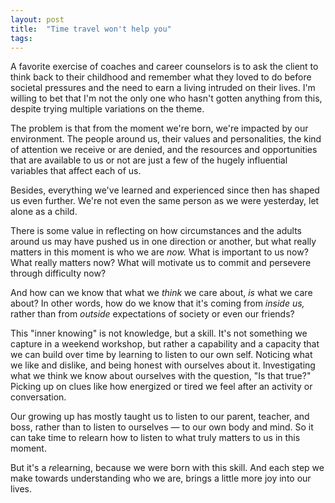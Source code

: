 ```yaml
---
layout: post
title:  "Time travel won't help you"
tags: 
---
```


A favorite exercise of coaches and career counselors is to ask the client to think back to their childhood and remember what they loved to do before societal pressures and the need to earn a living  intruded on their lives. I'm willing to bet that I'm not the only one who hasn't gotten anything from this, despite trying multiple variations on the theme.

The problem is that from the moment we're born, we're impacted by our environment. The people around us, their values and personalities, the kind of attention we receive or are denied, and the resources and opportunities that are available to us or not are just a few of the hugely influential variables that affect each of us.

Besides, everything we've learned and experienced since then has shaped us even further. We're not even the same person as we were yesterday, let alone as a child.

There is some value in reflecting on how circumstances and the adults around us may have pushed us in one direction or another, but what really matters in this moment is who we are *now.* What is important to us now? What really matters now? What will motivate us to commit and persevere through difficulty now?

And how can we know that what we *think* we care about, *is* what we care about? In other words, how do we know that it's coming from *inside us,* rather than from *outside* expectations of society or even our friends?

This "inner knowing" is not knowledge, but a skill. It's not something we capture in a weekend workshop, but rather a capability and a capacity that we can build over time by learning to listen to our own self. Noticing what we like and dislike, and being honest with ourselves about it. Investigating what we think we know about ourselves with the question, "Is that true?" Picking up on clues like how energized or tired we feel after an activity or conversation.

Our growing up has mostly taught us to listen to our parent, teacher, and boss, rather than to listen to ourselves — to our own body and mind. So it can take time to relearn how to listen to what truly matters to us in this moment.

But it's a *re*learning, because we were born with this skill. And each step we make towards understanding who we are, brings a little more joy into our lives.